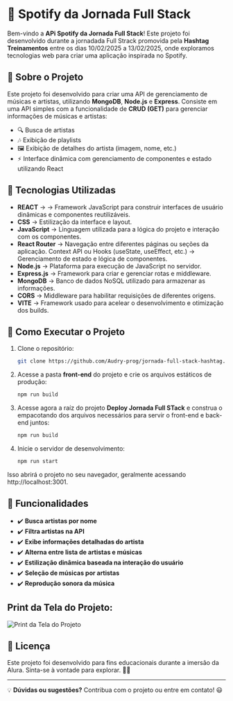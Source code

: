 # 🎵 Spotify da Jornada Full Stack

Bem-vindo a **APi Spotify da Jornada Full Stack**! Este projeto foi desenvolvido durante a jornadada Full Strack promovida pela **Hashtag Treinamentos** entre os dias 10/02/2025 a 13/02/2025, onde exploramos tecnologias web para criar uma aplicação inspirada no Spotify.

## 📌 Sobre o Projeto

Este projeto foi desenvolvido para criar uma API de gerenciamento de músicas e artistas, utilizando **MongoDB**, **Node.js** e **Express**. Consiste em uma API simples com a funcionalidade de **CRUD (GET)** para gerenciar informações de músicas e artistas:

- 🔍 Busca de artistas
- 🎶 Exibição de playlists
- 🖼️ Exibição de detalhes do artista (imagem, nome, etc.)
- ⚡ Interface dinâmica com gerenciamento de componentes e estado utilizando React

## 🚀 Tecnologias Utilizadas

- **REACT** →  → Framework JavaScript para construir interfaces de usuário dinâmicas e componentes reutilizáveis.
- **CSS**  → Estilização da interface e layout.
- **JavaScript** → Linguagem utilizada para a lógica do projeto e interação com os componentes.
- **React Router** → Navegação entre diferentes páginas ou seções da aplicação.
Context API ou Hooks (useState, useEffect, etc.) → Gerenciamento de estado e lógica de componentes.
- **Node.js** → Plataforma para execução de JavaScript no servidor.
- **Express.js** → Framework para criar e gerenciar rotas e middleware.
- **MongoDB** → Banco de dados NoSQL utilizado para armazenar as informações.
- **CORS** → Middleware para habilitar requisições de diferentes origens.
- **VITE** → Framework usado para acelear o desenvolvimento e otimização dos builds.

## 📡 Como Executar o Projeto

1. Clone o repositório:
   ```sh
   git clone https://github.com/Audry-prog/jornada-full-stack-hashtag.git
   ```
2. Acesse a pasta **front-end** do projeto e crie os arquivos estáticos de produção:
   ```sh
   npm run build
   ```
3. Acesse agora a raíz do projeto **Deploy Jornada Full STack** e construa o empacotando dos arquivos necessários para servir o front-end e back-end juntos:
   ```sh
   npm run build
   ```
4. Inicie o servidor de desenvolvimento:
   ```sh
   npm run start
   ```
Isso abrirá o projeto no seu navegador, geralmente acessando http://localhost:3001.

## 📢 Funcionalidades


- ✔️ **Busca artistas por nome**  
- ✔️ **Filtra artistas na API**  
- ✔️ **Exibe informações detalhadas do artista**  
- ✔️ **Alterna entre lista de artistas e músicas**  
- ✔️ **Estilização dinâmica baseada na interação do usuário**  
- ✔️ **Seleção de músicas por artistas**  
- ✔️ **Reprodução sonora da música**

## Print da Tela do Projeto:  

![Print da Tela do Projeto](front-end/public/imagens/print-tela-spotify-jornada-full-stack.png)

## 📜 Licença

Este projeto foi desenvolvido para fins educacionais durante a imersão da Alura. Sinta-se à vontade para explorar. 🎵🚀

---

💡 **Dúvidas ou sugestões?** Contribua com o projeto ou entre em contato! 😃